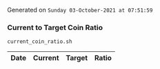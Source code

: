 Generated on `Sunday 03-October-2021 at 07:51:59`

### Current to Target Coin Ratio
`current_coin_ratio.sh`

Date|Current|Target|Ratio
---|---|---|---
